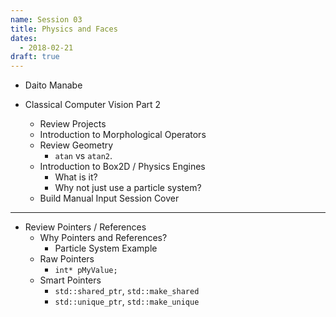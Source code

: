 ```yaml
---
name: Session 03
title: Physics and Faces
dates:
  - 2018-02-21
draft: true
---
```


- Daito Manabe


- Classical Computer Vision Part 2
  - Review Projects
  - Introduction to Morphological Operators
  - Review Geometry
    - `atan` vs `atan2`.
  - Introduction to Box2D / Physics Engines
    - What is it?
    - Why not just use a particle system?
  - Build Manual Input Session Cover


---
- Review Pointers / References
  - Why Pointers and References?
    - Particle System Example
  - Raw Pointers
    - `int* pMyValue;`
  - Smart Pointers
    - `std::shared_ptr`, `std::make_shared`
    - `std::unique_ptr`, `std::make_unique`
